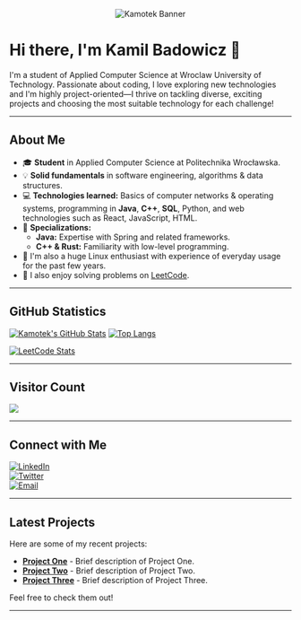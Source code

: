 <!-- Header with an animated banner -->
<p align="center">
  <img src="https://capsule-render.vercel.app/api?text=Kamotek&animation=fadeIn&type=waving&color=gradient&height=100" alt="Kamotek Banner"/>
</p>

# Hi there, I'm **Kamil Badowicz** 👋

I'm a student of Applied Computer Science at Wroclaw University of Technology. Passionate about coding, I love exploring new technologies and I'm highly project-oriented—I thrive on tackling diverse, exciting projects and choosing the most suitable technology for each challenge!

---

## About Me

- 🎓 **Student** in Applied Computer Science at Politechnika Wrocławska.
- 💡 **Solid fundamentals** in software engineering, algorithms & data structures.
- 💻 **Technologies learned:** Basics of computer networks & operating systems, programming in **Java**, **C++**, **SQL**, Python, and web technologies such as React, JavaScript, HTML.
- 🔧 **Specializations:**  
  - **Java:** Expertise with Spring and related frameworks.
  - **C++ & Rust:** Familiarity with low-level programming.
- 🐧 I'm also a huge Linux enthusiast with experience of everyday usage for the past few years.
- 🧩 I also enjoy solving problems on [LeetCode](https://leetcode.com/).

---

## GitHub Statistics

[![Kamotek's GitHub Stats](https://github-readme-stats.vercel.app/api?username=Kamotek&show_icons=true&theme=radical)](https://github.com/Kamotek)
[![Top Langs](https://github-readme-stats.vercel.app/api/top-langs/?username=Kamotek&layout=compact)](https://github.com/Kamotek)

[![LeetCode Stats](https://leetcard.jacoblin.cool/Kamotek?theme=unicorn)](https://leetcode.com/Kamotek)

---

## Visitor Count

![](https://komarev.com/ghpvc/?username=your-github-username)

---

## Connect with Me

[![LinkedIn](https://img.shields.io/badge/LinkedIn-Connect-blue?logo=linkedin)](https://www.linkedin.com/in/your-linkedin-profile)  
[![Twitter](https://img.shields.io/badge/Twitter-Follow-blue?logo=twitter)](https://twitter.com/your-twitter-handle)  
[![Email](https://img.shields.io/badge/Email-Contact-informational?logo=gmail)](mailto:your-email@example.com)

---

## Latest Projects

Here are some of my recent projects:

- [**Project One**](https://github.com/Kamotek/Project-One) - Brief description of Project One.
- [**Project Two**](https://github.com/Kamotek/Project-Two) - Brief description of Project Two.
- [**Project Three**](https://github.com/Kamotek/Project-Three) - Brief description of Project Three.

Feel free to check them out!

---

